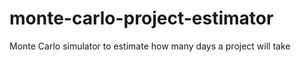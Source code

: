 monte-carlo-project-estimator
=============================

Monte Carlo simulator to estimate how many days a project will take
